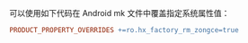 可以使用如下代码在 Android mk 文件中覆盖指定系统属性值：

```makefile
PRODUCT_PROPERTY_OVERRIDES +=ro.hx_factory_rm_zongce=true
```

